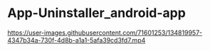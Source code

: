 # App-Uninstaller_android-app
https://user-images.githubusercontent.com/71601253/134819957-4347b34a-730f-4d8b-a1a1-5afa39cd3fd7.mp4

